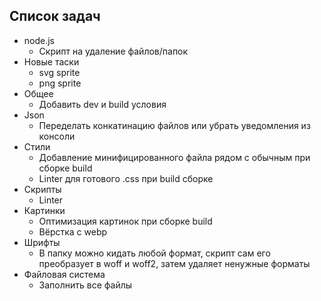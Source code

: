 


## Список задач

- node.js
   - Скрипт на удаление файлов/папок
- Новые таски
   - svg sprite
   - png sprite
- Общее
   - Добавить dev и build условия
- Json
   - Переделать конкатинацию файлов или убрать уведомления из консоли
- Стили
   - Добавление минифицированного файла рядом с обычным при сборке build
   - Linter для готового .css при build сборке
- Скрипты
   - Linter
- Картинки
   - Оптимизация картинок при сборке build
   - Вёрстка с webp
- Шрифты
   - В папку можно кидать любой формат, скрипт сам его преобразует в woff и woff2, затем удаляет ненужные форматы
- Файловая система
   - Заполнить все файлы
